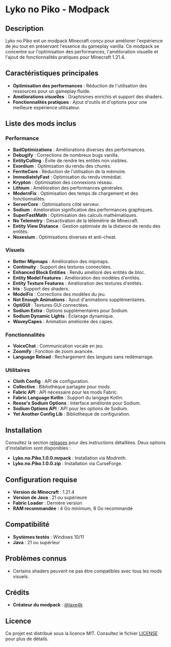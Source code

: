 # Lyko no Piko - Modpack

## Description
Lyko no Piko est un modpack Minecraft conçu pour améliorer l'expérience de jeu tout en préservant l'essence du gameplay vanilla. Ce modpack se concentre sur l'optimisation des performances, l'amélioration visuelle et l'ajout de fonctionnalités pratiques pour Minecraft 1.21.4.

## Caractéristiques principales
- **Optimisation des performances** : Réduction de l'utilisation des ressources pour un gameplay fluide.
- **Améliorations visuelles** : Graphismes enrichis et support des shaders.
- **Fonctionnalités pratiques** : Ajout d'outils et d'options pour une meilleure expérience utilisateur.

## Liste des mods inclus
### Performance
- **BadOptimizations** : Améliorations diverses des performances.
- **Debugify** : Corrections de nombreux bugs vanilla.
- **EntityCulling** : Évite de rendre les entités non visibles.
- **Exordium** : Optimisation du rendu des chunks.
- **FerriteCore** : Réduction de l'utilisation de la mémoire.
- **ImmediatelyFast** : Optimisation du rendu immédiat.
- **Krypton** : Optimisation des connexions réseau.
- **Lithium** : Amélioration des performances générales.
- **ModernFix** : Optimisation des temps de chargement et des fonctionnalités.
- **ServerCore** : Optimisations côté serveur.
- **Sodium** : Amélioration significative des performances graphiques.
- **SuperFastMath** : Optimisation des calculs mathématiques.
- **No Telemetry** : Désactivation de la télémétrie de Minecraft.
- **Entity View Distance** : Gestion optimisée de la distance de rendu des entités.
- **Noxesium** : Optimisations diverses et anti-cheat.

### Visuels
- **Better Mipmaps** : Amélioration des mipmaps.
- **Continuity** : Support des textures connectées.
- **Enhanced Block Entities** : Rendu amélioré des entités de bloc.
- **Entity Model Features** : Amélioration des modèles d'entités.
- **Entity Texture Features** : Amélioration des textures d'entités.
- **Iris** : Support des shaders.
- **ModelFix** : Corrections des modèles du jeu.
- **Not Enough Animations** : Ajout d'animations supplémentaires.
- **OptiGUI** : Textures GUI connectées.
- **Sodium Extra** : Options supplémentaires pour Sodium.
- **Sodium Dynamic Lights** : Éclairage dynamique.
- **WaveyCapes** : Animation améliorée des capes.

### Fonctionnalités
- **VoiceChat** : Communication vocale en jeu.
- **Zoomify** : Fonction de zoom avancée.
- **Language Reload** : Rechargement des langues sans redémarrage.

### Utilitaires
- **Cloth Config** : API de configuration.
- **Collective** : Bibliothèque partagée pour mods.
- **Fabric API** : API nécessaire pour les mods Fabric.
- **Fabric Language Kotlin** : Support du langage Kotlin.
- **Reese's Sodium Options** : Interface améliorée pour Sodium.
- **Sodium Options API** : API pour les options de Sodium.
- **Yet Another Config Lib** : Bibliothèque de configuration.

## Installation
Consultez la section [releases](https://github.com/lykoden/lyko-no-piko-modpack/releases) pour des instructions détaillées. Deux options d'installation sont disponibles :
- **Lyko.no.Piko.1.0.0.mrpack** : Installation via Modrinth.
- **Lyko.no.Piko.1.0.0.zip** : Installation via CurseForge.

## Configuration requise
- **Version de Minecraft** : 1.21.4  
- **Version de Java** : 21 ou supérieure  
- **Fabric Loader** : Dernière version  
- **RAM recommandée** : 4 Go minimum, 8 Go recommandé  

## Compatibilité
- **Systèmes testés** : Windows 10/11  
- **Java** : 21 ou supérieur  

## Problèmes connus
- Certains shaders peuvent ne pas être compatibles avec tous les mods visuels.

## Crédits
- **Créateur du modpack** : [@laxe4k](https://github.com/laxe4k)

## Licence
Ce projet est distribué sous la licence MIT. Consultez le fichier [LICENSE](./LICENSE) pour plus de détails.